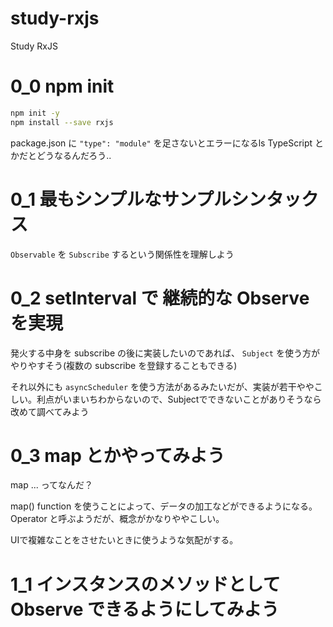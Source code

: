 # study-rxjs
Study RxJS

# 0_0 npm init

```sh
npm init -y
npm install --save rxjs
```

package.json に `"type": "module"` を足さないとエラーになるls
TypeScript とかだとどうなるんだろう..

# 0_1 最もシンプルなサンプルシンタックス

`Observable` を `Subscribe` するという関係性を理解しよう

# 0_2 setInterval で 継続的な Observe を実現

発火する中身を subscribe の後に実装したいのであれば、 `Subject` を使う方がやりやすそう(複数の subscribe を登録することもできる)

それ以外にも `asyncScheduler` を使う方法があるみたいだが、実装が若干ややこしい。利点がいまいちわからないので、Subjectでできないことがありそうなら改めて調べてみよう

# 0_3 map とかやってみよう

map ... ってなんだ？

map() function を使うことによって、データの加工などができるようになる。
Operator と呼ぶようだが、概念がかなりややこしい。

UIで複雑なことをさせたいときに使うような気配がする。

# 1_1 インスタンスのメソッドとして Observe できるようにしてみよう
